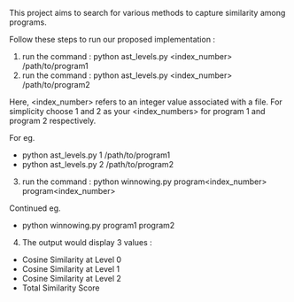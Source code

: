 This project aims to search for various methods to capture similarity among programs. 

Follow these steps to run our proposed implementation :

1) run the command : python ast_levels.py <index_number> /path/to/program1
2) run the command : python ast_levels.py <index_number> /path/to/program2

Here, <index_number> refers to an integer value associated with a file. For simplicity choose 1 and 2 as your <index_numbers> for program 1 and program 2 respectively.

For eg.

- python ast_levels.py 1 /path/to/program1
- python ast_levels.py 2 /path/to/program2

3) run the command : python winnowing.py program<index_number> program<index_number>

Continued eg.

- python winnowing.py program1 program2

4) The output would display 3 values :

- Cosine Similarity at Level 0
- Cosine Similarity at Level 1
- Cosine Similarity at Level 2 
- Total Similarity Score